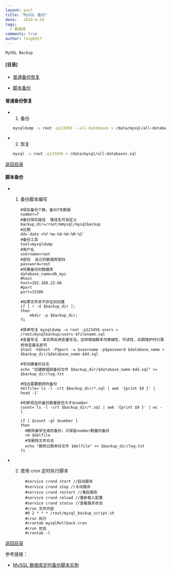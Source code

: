 ```yaml
---
layout: post
title: "MySQL 备份"
date:   2018-6-29
tags: 
  - 数据库
comments: true
author: feng6917
---
```


`MySQL Backup`

<!-- more -->

#### [目录]

- [普通备份恢复](#普通备份恢复)

- [脚本备份](#脚本备份)

#### 普通备份恢复

- 1. 备份

    ```bash
    mysqldump -u root -p123456 --all-databases > /data/mysql/all-databases.sql
    ```

- 2. 恢复

    ```bash
    mysql -u root -p123456 < /data/mysql/all-databases.sql
    ```

[返回目录](#目录)

#### 脚本备份

- 1. 备份脚本编写

      ```
      #保存备份个数，备份7天数据
      number=7
      #备份保存路径  路径名可自定义
      backup_dir=/root/mmysql/mysqlbackup
      #日期
      dd=`date +%Y-%m-%d-%H-%M-%S`
      #备份工具
      tool=mysqldump
      #用户名
      username=root
      #密码  自己的数据库密码
      password=root
      #将要备份的数据库
      database_name=db_myz
      #host
      host=192.168.23.68
      #port
      port=31506

      #如果文件夹不存在则创建
      if [ ! -d $backup_dir ];
      then
          mkdir -p $backup_dir;
      fi

      #简单写法 mysqldump -u root -p123456 users > /root/mysqlbackup/users-$filename.sql
      #变量写法  本实例采用变量写法，这样增强脚本可移植性、可读性，后期维护时只需修改变量名即可
      $tool -h$host -P$port -u $username -p$password $database_name > $backup_dir/$database_name-$dd.sql

      #写创建备份日志
      echo "创建数据部备份文件 $backup_dir/$database_name-$dd.sql" >> $backup_dir/log.txt

      #找出需要删除的备份
      delfile=`ls -l -crt $backup_dir/*.sql | awk '{print $9 }' | head -1`

      #判断现在的备份数量是否大于$number
      count=`ls -l -crt $backup_dir/*.sql | awk '{print $9 }' | wc -l`

      if [ $count -gt $number ]
      then
        #删除最早生成的备份，只保留number数量的备份
        rm $delfile
        #写删除文件日志
        echo "删除过期本份文件 $delfile" >> $backup_dir/log.txt
      fi
      ```

- 2. 使用 cron 定时执行脚本

      ```
        #service crond start //启动服务
        #service crond stop //关闭服务
        #service crond restart //重启服务
        #service crond reload //重新载入配置
        #service crond status //查看服务状态
        #cron 文件内容
        #0 2 * * * /root/mysql_backup_script.sh
        #cron 执行
        #crontab mysqlRollback.cron
        #cron 状态
        #crontab -l
      ```

[返回目录](#目录)

参考链接：

- [MySQL 数据库定时备份脚本实例](https://blog.csdn.net/SudongJang/article/details/125444498)
